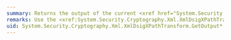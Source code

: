 ```yaml
---
summary: Returns the output of the current <xref href="System.Security.Cryptography.Xml.XmlDsigXPathTransform"></xref> object.
remarks: Use the <xref:System.Security.Cryptography.Xml.XmlDsigXPathTransform.GetOutput%2A> method to retrieve a <xref:System.Xml.XmlNodeList> object that contains an XML representation of an XPath transform.
uid: System.Security.Cryptography.Xml.XmlDsigXPathTransform.GetOutput*
---
```

